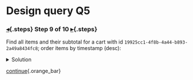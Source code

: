 <div class="top">

# Design query Q5
### [◂](command:katapod.loadPage?step8){.steps} Step 9 of 10 [▸](command:katapod.loadPage?step10){.steps}
</div>

Find all items and their subtotal for a cart with id `19925cc1-4f8b-4a44-b893-2a49a8434fc8`; order items by timestamp (desc):

<details>
  <summary>Solution</summary>

```
SELECT timestamp, item_id, item_price, 
       quantity, cart_subtotal 
FROM items_by_cart
WHERE cart_id = 19925cc1-4f8b-4a44-b893-2a49a8434fc8; 
```

</details>

[continue](command:katapod.loadPage?step10){.orange_bar}
